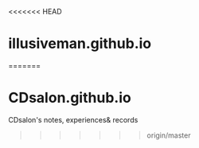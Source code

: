 <<<<<<< HEAD
# illusiveman.github.io
=======
# CDsalon.github.io
CDsalon's notes, experiences&amp; records
>>>>>>> origin/master

